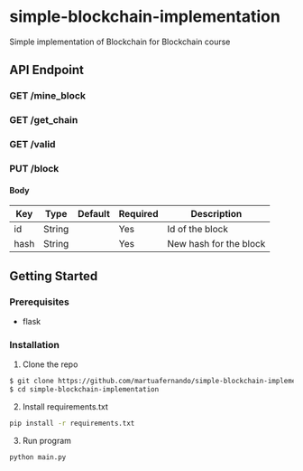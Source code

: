 # simple-blockchain-implementation
Simple implementation of Blockchain for Blockchain course

## API Endpoint

### GET /mine_block

### GET /get_chain

### GET /valid
### PUT /block
#### Body
| Key      | Type   | Default | Required | Description      |
| -------- | ------ | ------- | -------- | ---------------- |
| id       | String |         | Yes      | Id of the block  |
| hash     | String |         | Yes      | New hash for the block|

## Getting Started

### Prerequisites

- flask

### Installation

1. Clone the repo

```bash
$ git clone https://github.com/martuafernando/simple-blockchain-implementation.git
$ cd simple-blockchain-implementation
```

2. Install requirements.txt

```bash
pip install -r requirements.txt
```

3. Run program

```bash
python main.py
```
